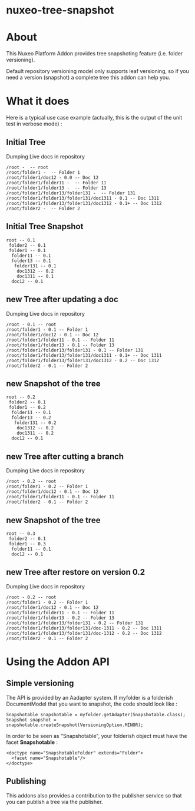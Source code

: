 nuxeo-tree-snapshot
===================

# About

This Nuxeo Platform Addon provides tree snapshoting feature (i.e. folder versioning).

Default repository versioning model only supports leaf versioning, so if you need a version (snapshot) a complete tree this addon can help you.

# What it does

Here is a typical use case example (actually, this is the output of the unit test in verbose mode) :

## Initial Tree

Dumping Live docs in repository

    /root -  -- root
    /root/folder1 -  -- Folder 1
    /root/folder1/doc12 - 0.0 -- Doc 12
    /root/folder1/folder11 -  -- Folder 11
    /root/folder1/folder13 -  -- Folder 13
    /root/folder1/folder13/folder131 -  -- Folder 131
    /root/folder1/folder13/folder131/doc1311 - 0.1 -- Doc 1311
    /root/folder1/folder13/folder131/doc1312 - 0.1+ -- Doc 1312
    /root/folder2 -  -- Folder 2


## Initial Tree Snapshot

    root -- 0.1
     folder2 -- 0.1
     folder1 -- 0.1
      folder11 -- 0.1
      folder13 -- 0.1
       folder131 -- 0.1
        doc1312 -- 0.2
        doc1311 -- 0.1
      doc12 -- 0.1

## new Tree after updating a doc

Dumping Live docs in repository

    /root - 0.1 -- root
    /root/folder1 - 0.1 -- Folder 1
    /root/folder1/doc12 - 0.1 -- Doc 12
    /root/folder1/folder11 - 0.1 -- Folder 11
    /root/folder1/folder13 - 0.1 -- Folder 13
    /root/folder1/folder13/folder131 - 0.1 -- Folder 131
    /root/folder1/folder13/folder131/doc1311 - 0.1+ -- Doc 1311
    /root/folder1/folder13/folder131/doc1312 - 0.2 -- Doc 1312
    /root/folder2 - 0.1 -- Folder 2


## new Snapshot of the tree

    root -- 0.2
     folder2 -- 0.1
     folder1 -- 0.2
      folder11 -- 0.1
      folder13 -- 0.2
       folder131 -- 0.2
        doc1312 -- 0.2
        doc1311 -- 0.2
      doc12 -- 0.1

## new Tree after cutting a branch

Dumping Live docs in repository

    /root - 0.2 -- root
    /root/folder1 - 0.2 -- Folder 1
    /root/folder1/doc12 - 0.1 -- Doc 12
    /root/folder1/folder11 - 0.1 -- Folder 11
    /root/folder2 - 0.1 -- Folder 2


## new Snapshot of the tree

    root -- 0.3
     folder2 -- 0.1
     folder1 -- 0.3
      folder11 -- 0.1
      doc12 -- 0.1

## new Tree after restore on version 0.2

Dumping Live docs in repository

    /root - 0.2 -- root
    /root/folder1 - 0.2 -- Folder 1
    /root/folder1/doc12 - 0.1 -- Doc 12
    /root/folder1/folder11 - 0.1 -- Folder 11
    /root/folder1/folder13 - 0.2 -- Folder 13
    /root/folder1/folder13/folder131 - 0.2 -- Folder 131
    /root/folder1/folder13/folder131/doc-1311 - 0.2 -- Doc 1311
    /root/folder1/folder13/folder131/doc-1312 - 0.2 -- Doc 1312
    /root/folder2 - 0.1 -- Folder 2

# Using the Addon API

## Simple versioning

The API is provided by an Aadapter system.
If myfolder is a folderish DocumentModel that you want to snapshot, the code should look like :

    Snapshotable snapshotable = myfolder.getAdapter(Snapshotable.class);
    Snapshot snapshot = snapshotable.createSnapshot(VersioningOption.MINOR);

In order to be seen as "Snapshotable", your folderish object must have the facet **Snapshotable** :

    <doctype name="SnapshotableFolder" extends="Folder">
      <facet name="Snapshotable"/>
    </doctype>

## Publishing

This addons also provides a contribution to the publisher service so that you can publish a tree via the publisher.

